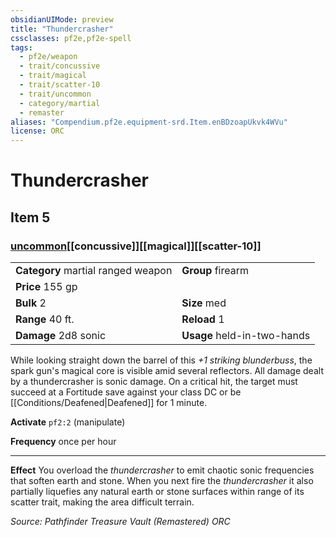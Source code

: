 ```yaml
---
obsidianUIMode: preview
title: "Thundercrasher"
cssclasses: pf2e,pf2e-spell
tags:
  - pf2e/weapon
  - trait/concussive
  - trait/magical
  - trait/scatter-10
  - trait/uncommon
  - category/martial
  - remaster
aliases: "Compendium.pf2e.equipment-srd.Item.enBDzoapUkvk4WVu"
license: ORC
---
```

# Thundercrasher
## Item 5
### [uncommon](uncommon "Uncommon Rarity Trait")[[concussive]][[magical]][[scatter-10]]

|  |  |
| -- | -- |
| **Category** martial ranged weapon | **Group** firearm |
| **Price** 155 gp |  |
| **Bulk** 2 | **Size** med |
|**Range** 40 ft.| **Reload** 1|
| **Damage** 2d8 sonic  | **Usage** held-in-two-hands |



While looking straight down the barrel of this _+1 striking blunderbuss_, the spark gun's magical core is visible amid several reflectors. All damage dealt by a thundercrasher is sonic damage. On a critical hit, the target must succeed at a Fortitude save against your class DC or be [[Conditions/Deafened|Deafened]] for 1 minute.

**Activate** `pf2:2` (manipulate)

**Frequency** once per hour

* * *

**Effect** You overload the _thundercrasher_ to emit chaotic sonic frequencies that soften earth and stone. When you next fire the _thundercrasher_ it also partially liquefies any natural earth or stone surfaces within range of its scatter trait, making the area difficult terrain.

*Source: Pathfinder Treasure Vault (Remastered)*
*ORC*